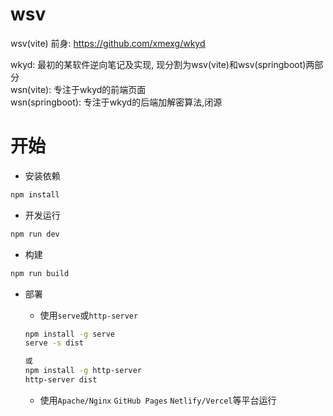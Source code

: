 # wsv

wsv(vite) 
前身: https://github.com/xmexg/wkyd  

wkyd: 最初的某软件逆向笔记及实现, 现分割为wsv(vite)和wsv(springboot)两部分  
wsn(vite): 专注于wkyd的前端页面  
wsn(springboot): 专注于wkyd的后端加解密算法,闭源  
 
# 开始
+ 安装依赖

```sh
npm install
```

+ 开发运行

```sh
npm run dev
```

+ 构建

```sh
npm run build
```

+ 部署
    - 使用`serve`或`http-server`
    ```sh
    npm install -g serve
    serve -s dist

    或
    npm install -g http-server
    http-server dist
    ```

    - 使用`Apache/Nginx` `GitHub Pages` `Netlify/Vercel`等平台运行